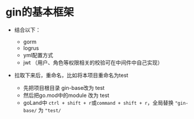 # gin的基本框架
- 结合以下：
    - gorm
    - logrus
    - yml配置方式
    - jwt （用户、角色等权限相关的校验可在中间件中自己实现）
    
- 拉取下来后，重命名，比如将本项目重命名为test
    - 先把项目根目录 gin-base改为 test
    - 然后把go.mod中的module 改为 test
    - goLand中 `ctrl + shift + r`或`command + shift + r`，全局替换 `"gin-base/` 为 `"test/`
